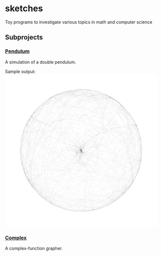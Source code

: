# sketches
Toy programs to investigate various topics in math and computer science

## Subprojects
### [Pendulum](Pendulum)
A simulation of a double pendulum.

Sample output:
![Sample output of Pendulum simulation](Pendulum/sample.png)

### [Complex](Complex)
A complex-function grapher.
